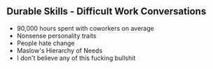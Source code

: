 ## Durable Skills - Difficult Work Conversations
- 90,000 hours spent with coworkers on average
- Nonsense personality traits
- People hate change
- Maslow's Hierarchy of Needs
- I don't believe any of this fucking bullshit